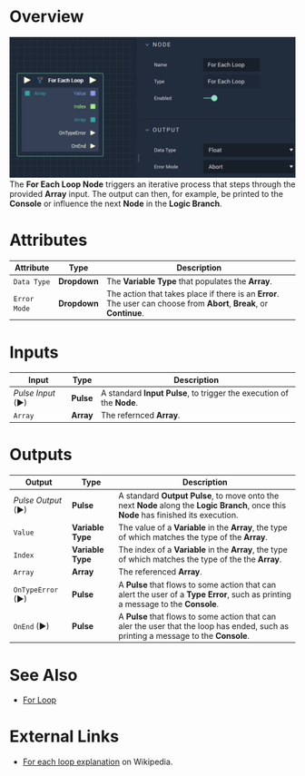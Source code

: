 # Overview

![The For Each Loop Node.](../../.gitbook/assets/foreachloop.png)
The **For Each Loop Node** triggers an iterative process that steps through the provided **Array** input. The output can then, for example, be printed to the **Console** or influence the next **Node** in the **Logic Branch**. 

# Attributes

|Attribute|Type|Description|
|---|---|---|
|`Data Type`|**Dropdown**|The **Variable Type** that populates the **Array**.|
|`Error Mode`|**Dropdown**|The action that takes place if there is an **Error**. The user can choose from **Abort**, **Break**, or **Continue**.|

# Inputs

|Input|Type|Description|
|---|---|---|
|*Pulse Input* (►)|**Pulse**|A standard **Input Pulse**, to trigger the execution of the **Node**.|
|`Array`|**Array**|The refernced **Array**.|

# Outputs

|Output|Type|Description|
|---|---|---|
|*Pulse Output* (►)|**Pulse**|A standard **Output Pulse**, to move onto the next **Node** along the **Logic Branch**, once this **Node** has finished its execution.|
|`Value`|**Variable Type**|The value of a **Variable** in the **Array**, the type of which matches the type of the **Array**.|
|`Index`|**Variable Type**|The index of a **Variable** in the **Array**, the type of which matches the type of the the **Array**.|
`Array`|**Array**|The referenced **Array**.|
|`OnTypeError` (►)|**Pulse**| A **Pulse** that flows to some action that can alert the user of a **Type Error**, such as printing a message to the **Console**.|
|`OnEnd` (►)|**Pulse**|A **Pulse** that flows to some action that can aler the user that the loop has ended, such as printing a message to the **Console**.|

# See Also

* [For Loop](forloop.md)

# External Links


* [For each loop explanation](https://en.wikipedia.org/wiki/Foreach_loop#:~:text=For%20each%20loops%20are%20almost%20always%20used%20to,flow%20statement%20for%20traversing%20items%20in%20a%20collection.) on Wikipedia.